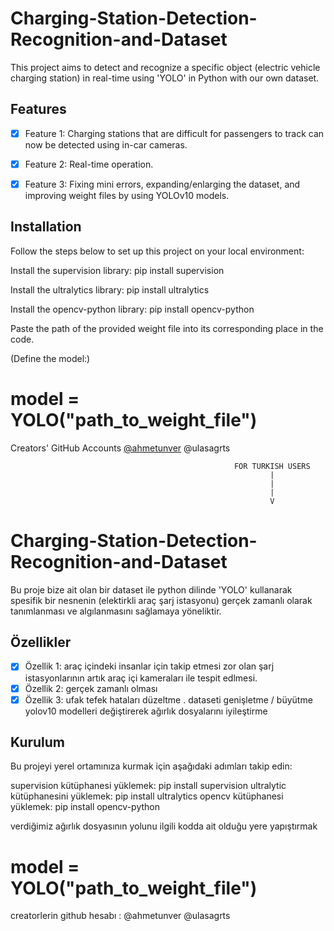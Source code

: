 # Charging-Station-Detection-Recognition-and-Dataset
This project aims to detect and recognize a specific object (electric vehicle charging station) in real-time using 'YOLO' in Python with our own dataset.

## Features
- [X] Feature 1: Charging stations that are difficult for passengers to track can now be detected using in-car cameras.
- [X] Feature 2: Real-time operation.
- [X] Feature 3:  Fixing mini errors, expanding/enlarging the dataset, and improving weight files by using YOLOv10 models.


## Installation

Follow the steps below to set up this project on your local environment:

Install the supervision library: pip install supervision

Install the ultralytics library: pip install ultralytics

Install the opencv-python library: pip install opencv-python



Paste the path of the provided weight file into its corresponding place in the code.

(Define the model:)
# model = YOLO("path_to_weight_file")

Creators' GitHub Accounts
[@ahmetunver](https://github.com/ahmetunver)
@ulasagrts

                                                      FOR TURKISH USERS
                                                              |
                                                              |
                                                              |
                                                              V


# Charging-Station-Detection-Recognition-and-Dataset
Bu proje bize ait olan bir dataset ile python dilinde 'YOLO' kullanarak spesifik bir nesnenin (elektirkli araç şarj istasyonu) gerçek zamanlı olarak tanımlanması ve algılanmasını sağlamaya yöneliktir.


## Özellikler
- [X] Özellik 1: araç içindeki insanlar için takip etmesi zor olan şarj istasyonlarının artık araç içi kameraları ile tespit edlmesi.
- [X] Özellik 2: gerçek zamanlı olması
- [X] Özellik 3: ufak tefek hataları düzeltme . dataseti genişletme / büyütme yolov10 modelleri değiştirerek ağırlık dosyalarını iyileştirme

## Kurulum
Bu projeyi yerel ortamınıza kurmak için aşağıdaki adımları takip edin:

supervision kütüphanesi yüklemek: pip install supervision
ultralytic kütüphanesini yüklemek: pip install ultralytics
opencv kütüphanesi yüklemek: pip install opencv-python

verdiğimiz ağırlık dosyasının yolunu ilgili kodda ait olduğu yere yapıştırmak
# model = YOLO("path_to_weight_file")



creatorlerin github hesabı :
@ahmetunver
@ulasagrts
